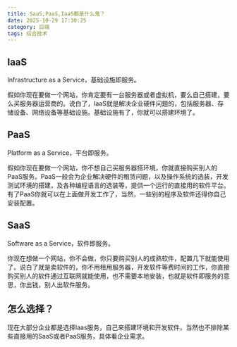 ```yaml
---
title: SaaS,PaaS,IaaS都是什么鬼？
date: 2025-10-29 17:30:25
category: 后端
tags: 综合技术
---
```


## IaaS

Infrastructure as a Service，基础设施即服务。

假如你现在要做一个网站，你肯定要有一台服务器或者虚拟机，要么自己搭建，要么买服务器运营商的。说白了，IaaS就是解决企业硬件问题的，包括服务器、存储设备、网络设备等基础设施。基础设施有了，你就可以搭建环境了。

## PaaS

Platform as a Service，平台即服务。

假如你现在要做一个网站，你不想自己买服务器搭环境，你就直接购买别人的PaaS服务。PaaS一般会为企业解决硬件的租赁问题，以及操作系统的选装，开发测试环境的搭建，及各种编程语言的选装等，提供一个运行的直接用的软件平台。有了PaaS你就可以在上面做开发工作了，当然，一些别的程序及软件还得你自己安装配置。

## SaaS

Software as a Service，软件即服务。

你现在想做一个网站，你不会做，你只要购买别人的成熟软件，配置几下就能使用了。说白了就是卖软件的，你不用租用服务器，开发软件等费时间的工作，你直接购买别人的软件通过互联网就能使用，也不需要本地安装，也就是软件即服务的意思，你出钱，别人出软件服务。

## 怎么选择？

现在大部分企业都是选择Iaas服务，自己来搭建环境和开发软件，当然也不排除某些直接用的SaaS或者PaaS服务，具体看企业需求。



